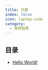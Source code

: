 ```yaml
---
title: 文章
index: false
icon: laptop-code
category:
  - 使用指南
---
```


## 目录

- [Hello World!](helloworld.md)
